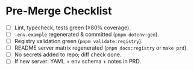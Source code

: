 # Pre-Merge Checklist
- [ ] Lint, typecheck, tests green (≥80% coverage).
- [ ] `.env.example` regenerated & committed (`pnpm dotenv:gen`).
- [ ] Registry validation green (`pnpm validate:registry`).
- [ ] README server matrix regenerated (`pnpm docs:registry` or `make prd`).
- [ ] No secrets added to repo; diff check done.
- [ ] If new server: YAML + env schema + notes in PRD.